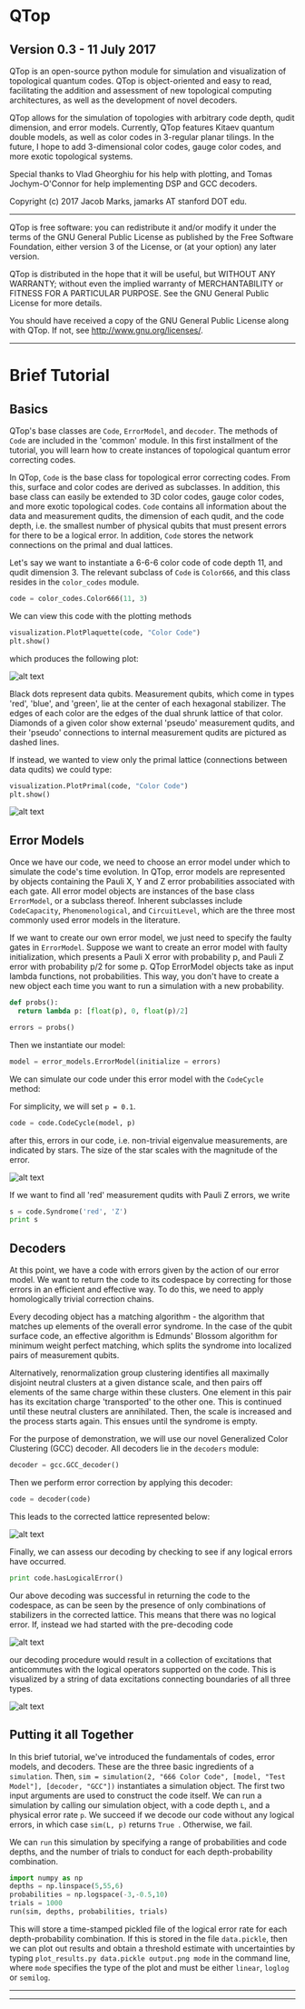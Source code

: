# QTop
## Version 0.3 - 11 July 2017

QTop is an open-source python module for simulation and visualization of 
topological quantum codes. QTop is object-oriented and easy to read,
facilitating the addition and assessment of new topological computing
architectures, as well as the development of novel decoders.

QTop allows for the simulation of topologies with arbitrary code depth,
qudit dimension, and error models. Currently, QTop features Kitaev quantum 
double models, as well as color codes in 3-regular planar tilings. In 
the future, I hope to add 3-dimensional color codes, gauge color codes, and 
more exotic topological systems.

Special thanks to Vlad Gheorghiu for his help with plotting, and Tomas Jochym-O'Connor for help implementing DSP and GCC decoders.


Copyright (c) 2017 Jacob Marks, jamarks AT stanford DOT edu.

---
QTop is free software: you can redistribute it and/or modify
it under the terms of the GNU General Public License as published by
the Free Software Foundation, either version 3 of the License, or
(at your option) any later version.

QTop is distributed in the hope that it will be useful,
but WITHOUT ANY WARRANTY; without even the implied warranty of
MERCHANTABILITY or FITNESS FOR A PARTICULAR PURPOSE.  See the
GNU General Public License for more details.

You should have received a copy of the GNU General Public License
along with QTop.  If not, see <http://www.gnu.org/licenses/>.

---

# Brief Tutorial

## Basics
QTop's base classes are `Code`, `ErrorModel`, and `decoder`. The methods of `Code` are included in the 'common' module. In this first installment of the tutorial, you will learn how to create instances of topological quantum error correcting codes.

In QTop, `Code` is the base class for topological error correcting codes. From this, surface and color codes are derived as subclasses. In addition, this base class can easily be extended to 3D color codes, gauge color codes, and more exotic topological codes. `Code` contains all information about the data and measurement qudits, the dimension of each qudit, and the code depth, i.e. the smallest number of physical qubits that must present errors for there to be a logical error. In addition, `Code` stores the network connections on the primal and dual lattices.

Let's say we want to instantiate a 6-6-6 color code of code depth 11, and qudit dimension 3. The relevant subclass of `Code` is `Color666`, and this class resides in the `color_codes` module. 

```python
code = color_codes.Color666(11, 3)
```

We can view this code with the plotting methods

```python
visualization.PlotPlaquette(code, "Color Code")
plt.show()
```

which produces the following plot:

![alt text](/visualizations/plaquette.png)

Black dots represent data qubits. Measurement qubits, which come in types 'red', 'blue', and 'green', lie at the center of each hexagonal stabilizer. The edges of each color are the edges of the dual shrunk lattice of that color. Diamonds of a given color show external 'pseudo' measurement qudits, and their 'pseudo' connections to internal measurement qudits are pictured as dashed lines.

If instead, we wanted to view only the primal lattice (connections between data qudits) we could type:

```python
visualization.PlotPrimal(code, "Color Code")
plt.show()
```

![alt text](/visualizations/primal.png)

## Error Models

Once we have our code, we need to choose an error model under which to simulate the code's time evolution. In QTop, error models are represented by objects containing the Pauli X, Y and Z error probabilities associated with each gate. All error model objects are instances of the base class `ErrorModel`, or a subclass thereof. Inherent subclasses include `CodeCapacity`, `Phenomenological`, and `CircuitLevel`, which are the three most commonly used error models in the literature.

If we want to create our own error model, we just need to specify the faulty gates in `ErrorModel`. Suppose we want to create an error model with faulty initialization, which presents a Pauli X error with probability p, and Pauli Z error with probability p/2 for some p. 
QTop ErrorModel objects take as input lambda functions, not probabilities. This way, you don't have to create a new object each time you want to run a simulation with a new probability.

```python
def probs():
  return lambda p: [float(p), 0, float(p)/2]

errors = probs()
```




Then we instantiate our model:

```python
model = error_models.ErrorModel(initialize = errors)
```

We can simulate our code under this error model with the `CodeCycle` method:

For simplicity, we will set `p = 0.1`.


```python
code = code.CodeCycle(model, p)
```

after this, errors in our code, i.e. non-trivial eigenvalue measurements, are indicated by stars. The size of the star scales with the magnitude of the error.

![alt text](/visualizations/before_decoding.png)

If we want to find all 'red' measurement qudits with Pauli Z errors, we write

```python
s = code.Syndrome('red', 'Z')
print s
```

## Decoders

At this point, we have a code with errors given by the action of our error model. We want to return the code to its codespace by correcting for those errors in an efficient and effective way. To do this, we need to apply homologically trivial correction chains.

Every decoding object has a matching algorithm - the algorithm that matches up elements of the overall error syndrome. In the case of the qubit surface code, an effective algorithm is Edmunds' Blossom algorithm for minimum weight perfect matching, which splits the syndrome into localized pairs of measurement qubits.

Alternatively, renormalization group clustering identifies all maximally disjoint neutral clusters at a given distance scale, and then pairs off elements of the same charge within these clusters. One element in this pair has its excitation charge 'transported' to the other one. This is continued until these neutral clusters are annihilated. Then, the scale is increased and the process starts again. This ensues until the syndrome is empty.

For the purpose of demonstration, we will use our novel Generalized Color Clustering (GCC) decoder. All decoders lie in the `decoders` module:

```python
decoder = gcc.GCC_decoder()
```

Then we perform error correction by applying this decoder:

```python
code = decoder(code)
```

This leads to the corrected lattice represented below:

![alt text](/visualizations/after_decoding.png)

Finally, we can assess our decoding by checking to see if any logical errors have occurred. 

```python
print code.hasLogicalError()
```

Our above decoding was successful in returning the code to the codespace, as can be seen by the presence of only combinations of stabilizers in the corrected lattice. This means that there was no logical error. If, instead we had started with the pre-decoding code

![alt text](/visualizations/before_error.png)

our decoding procedure would result in a collection of excitations that anticommutes with the logical operators supported on the code. This is visualized by a string of data excitations connecting boundaries of all three types.

![alt text](/visualizations/after_error.png)


## Putting it all Together

In this brief tutorial, we've introduced the fundamentals of codes, error models, and decoders. These are the three basic ingredients of a `simulation`. Then, `sim = simulation(2, "666 Color Code", [model, "Test Model"], [decoder, "GCC"])` instantiates a simulation object. The first two input arguments are used to construct the code itself. We can run a simulation by calling our simulation object, with a code depth `L`, and a physical error rate `p`. We succeed if we decode our code without any logical errors, in which case `sim(L, p)` returns `True `. Otherwise, we fail.

We can `run` this simulation by specifying a range of probabilities and code depths, and the number of trials to conduct for each depth-probability combination.

```python
import numpy as np
depths = np.linspace(5,55,6)
probabilities = np.logspace(-3,-0.5,10)
trials = 1000
run(sim, depths, probabilities, trials)
```
This will store a time-stamped pickled file of the logical error rate for each depth-probability combination. If this is stored in the file `data.pickle`, then we can plot out results and obtain a threshold estimate with uncertainties by typing `plot_results.py data.pickle output.png mode` in the command line, where `mode` specifies the type of the plot and must be either `linear`, `loglog` or `semilog`.


---









---

